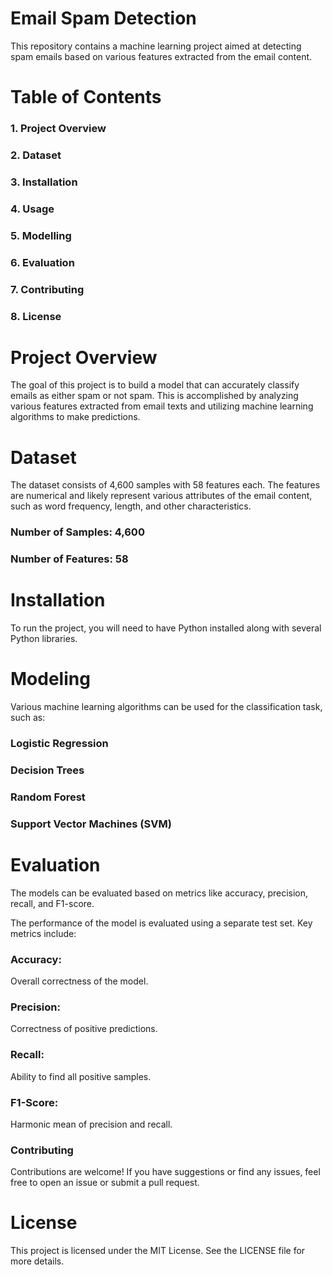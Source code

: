 # Email Spam Detection
This repository contains a machine learning project aimed at detecting spam emails based on various features extracted from the email content.

# Table of Contents

### 1. Project Overview
### 2. Dataset
### 3. Installation
### 4. Usage
### 5. Modelling
### 6. Evaluation
### 7. Contributing
### 8. License

# Project Overview
The goal of this project is to build a model that can accurately classify emails as either spam or not spam. This is accomplished by analyzing various features extracted from email texts and utilizing machine learning algorithms to make predictions.

# Dataset
The dataset consists of 4,600 samples with 58 features each. The features are numerical and likely represent various attributes of the email content, such as word frequency, length, and other characteristics.

### Number of Samples: 4,600
### Number of Features: 58
# Installation
To run the project, you will need to have Python installed along with several Python libraries.

# Modeling
Various machine learning algorithms can be used for the classification task, such as:

### Logistic Regression
### Decision Trees
### Random Forest
### Support Vector Machines (SVM)

# Evaluation 
The models can be evaluated based on metrics like accuracy, precision, recall, and F1-score.

The performance of the model is evaluated using a separate test set. Key metrics include:

### Accuracy: 
Overall correctness of the model.
### Precision:
Correctness of positive predictions.
### Recall: 
Ability to find all positive samples.
### F1-Score: 
Harmonic mean of precision and recall.
### Contributing
Contributions are welcome! If you have suggestions or find any issues, feel free to open an issue or submit a pull request.

# License
This project is licensed under the MIT License. See the LICENSE file for more details.

